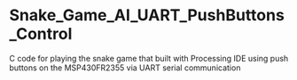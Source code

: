 # Snake_Game_AI_UART_PushButtons_Control
C code for playing the snake game that built with Processing IDE using push buttons on the MSP430FR2355 via UART serial communication
